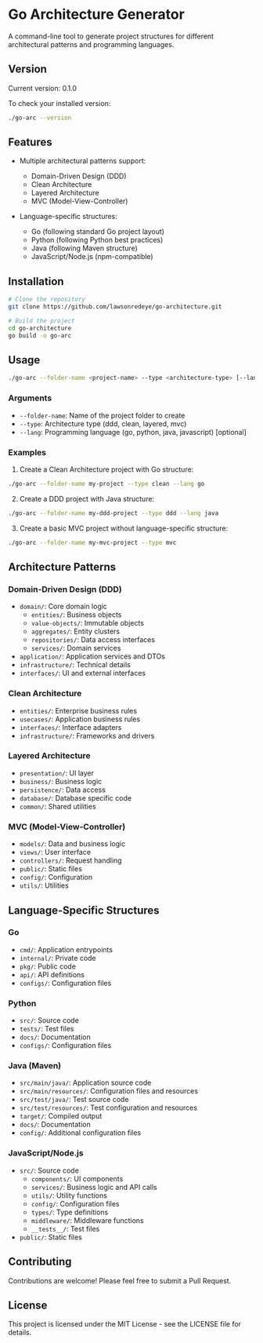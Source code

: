 # Go Architecture Generator

A command-line tool to generate project structures for different architectural patterns and programming languages.

## Version

Current version: 0.1.0

To check your installed version:
```bash
./go-arc --version
```

## Features

- Multiple architectural patterns support:
  - Domain-Driven Design (DDD)
  - Clean Architecture
  - Layered Architecture
  - MVC (Model-View-Controller)

- Language-specific structures:
  - Go (following standard Go project layout)
  - Python (following Python best practices)
  - Java (following Maven structure)
  - JavaScript/Node.js (npm-compatible)

## Installation

```bash
# Clone the repository
git clone https://github.com/lawsonredeye/go-architecture.git

# Build the project
cd go-architecture
go build -o go-arc
```

## Usage

```bash
./go-arc --folder-name <project-name> --type <architecture-type> [--lang <language>]
```

### Arguments

- `--folder-name`: Name of the project folder to create
- `--type`: Architecture type (ddd, clean, layered, mvc)
- `--lang`: Programming language (go, python, java, javascript) [optional]

### Examples

1. Create a Clean Architecture project with Go structure:
```bash
./go-arc --folder-name my-project --type clean --lang go
```

2. Create a DDD project with Java structure:
```bash
./go-arc --folder-name my-ddd-project --type ddd --lang java
```

3. Create a basic MVC project without language-specific structure:
```bash
./go-arc --folder-name my-mvc-project --type mvc
```

## Architecture Patterns

### Domain-Driven Design (DDD)
- `domain/`: Core domain logic
  - `entities/`: Business objects
  - `value-objects/`: Immutable objects
  - `aggregates/`: Entity clusters
  - `repositories/`: Data access interfaces
  - `services/`: Domain services
- `application/`: Application services and DTOs
- `infrastructure/`: Technical details
- `interfaces/`: UI and external interfaces

### Clean Architecture
- `entities/`: Enterprise business rules
- `usecases/`: Application business rules
- `interfaces/`: Interface adapters
- `infrastructure/`: Frameworks and drivers

### Layered Architecture
- `presentation/`: UI layer
- `business/`: Business logic
- `persistence/`: Data access
- `database/`: Database specific code
- `common/`: Shared utilities

### MVC (Model-View-Controller)
- `models/`: Data and business logic
- `views/`: User interface
- `controllers/`: Request handling
- `public/`: Static files
- `config/`: Configuration
- `utils/`: Utilities

## Language-Specific Structures

### Go
- `cmd/`: Application entrypoints
- `internal/`: Private code
- `pkg/`: Public code
- `api/`: API definitions
- `configs/`: Configuration files

### Python
- `src/`: Source code
- `tests/`: Test files
- `docs/`: Documentation
- `configs/`: Configuration files

### Java (Maven)
- `src/main/java/`: Application source code
- `src/main/resources/`: Configuration files and resources
- `src/test/java/`: Test source code
- `src/test/resources/`: Test configuration and resources
- `target/`: Compiled output
- `docs/`: Documentation
- `config/`: Additional configuration files

### JavaScript/Node.js
- `src/`: Source code
  - `components/`: UI components
  - `services/`: Business logic and API calls
  - `utils/`: Utility functions
  - `config/`: Configuration files
  - `types/`: Type definitions
  - `middleware/`: Middleware functions
  - `__tests__/`: Test files
- `public/`: Static files

## Contributing

Contributions are welcome! Please feel free to submit a Pull Request.

## License

This project is licensed under the MIT License - see the LICENSE file for details.
